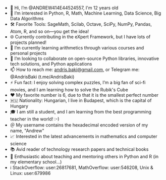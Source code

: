- 👋 Hi, I’m @ANDREW414E44524557, I'm 12 years old
- 👀 I’m interested in Python, R, Math, Machine Learning, Data Science, Big Data Algorithms
- 🛠️ Favorite Tools: SageMath, Scilab, Octave, SciPy, NumPy, Pandas, Atom, R, and so on—you get the idea!
- 🌐 Currently contributing in the eXpert Framework, but I have lots of projects planned!
- 🌱 I’m currently learning arithmetics through various courses and personal projects
- 💞️ I’m looking to collaborate on open-source Python libraries, innovative tech solutions, and Python applications
- 📫 How to reach me: andris.baki@gmail.com, or Telegram me: @AndrisBaki (t.me/AndrisBaki)
- ⚡ Fun fact: I enjoy solving complex puzzles, I’m a big fan of sci-fi movies, and I am learning how to solve the Rubik's Cube
- ❤️ My favorite number is 6, due to that it is the smallest perfect number
- 🇭🇺 Nationality: Hungarian, I live in Budapest, which is the capital of Hungary
- 🎓 I am still a student, and I am learning from the best programming teacher in the world! :-)
- ＠ My username contains the hexadecimal encoded version of my name, "Andrew"
- 📈 Interested in the latest advancements in mathematics and computer science
- 📚 Avid reader of technology research papers and technical books
- 🌟 Enthusiastic about teaching and mentoring others in Python and R (in my elementary school...)
- ℹ️ StackOverflow: user:26817681, MathOverflow: user:546208, Unix & Linux: user:679986
